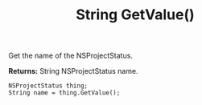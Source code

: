 ﻿---
uid: crmscript_ref_NSProjectStatus_GetValue
title: String GetValue()
intellisense: NSProjectStatus.GetValue
keywords: NSProjectStatus, GetValue
so.topic: reference
---

Get the name of the NSProjectStatus.

**Returns:** String NSProjectStatus name.

```crmscript
NSProjectStatus thing;
String name = thing.GetValue();
```

